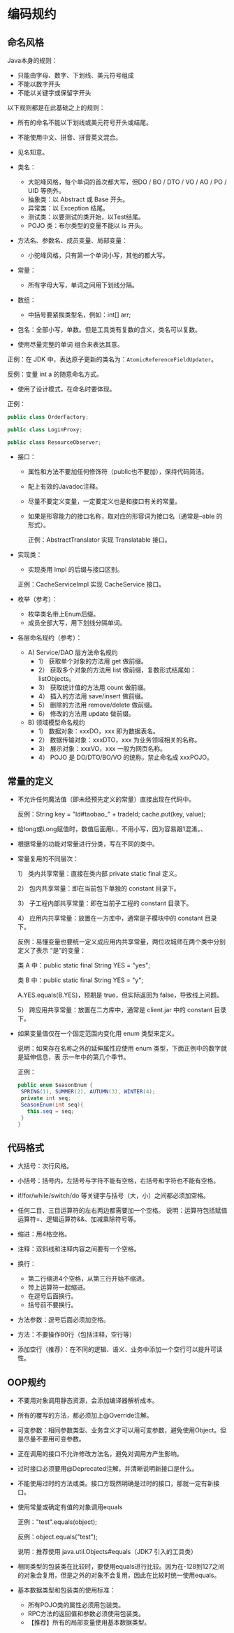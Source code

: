 # 编码规约

## 命名风格

Java本身的规则：

- 只能由字母、数字、下划线、美元符号组成
- 不能以数字开头
- 不能以关键字或保留字开头

以下规则都是在此基础之上的规则：

- 所有的命名不能以下划线或美元符号开头或结尾。

- 不能使用中文、拼音、拼音英文混合。

- 见名知意。

- 类名：
  - 大驼峰风格，每个单词的首次都大写，但DO / BO / DTO / VO / AO / PO / UID 等例外。
  - 抽象类：以 Abstract 或 Base 开头。
  - 异常类：以 Exception 结尾。
  - 测试类：以要测试的类开始，以Test结尾。
  - POJO 类：布尔类型的变量不能以 is 开头。
- 方法名、参数名、成员变量、局部变量：
  - 小驼峰风格，只有第一个单词小写，其他的都大写。
- 常量：
  - 所有字母大写，单词之间用下划线分隔。
- 数组：
  - 中括号要紧挨类型名，例如：int[] arr;
- 包名：全部小写，单数。但是工具类有复数的含义，类名可以复数。

- 使用尽量完整的单词 组合来表达其意。

正例：在 JDK 中，表达原子更新的类名为：`AtomicReferenceFieldUpdater`。

反例：变量 int a 的随意命名方式。

- 使用了设计模式，在命名时要体现。

正例：

```java
public class OrderFactory; 

public class LoginProxy; 

public class ResourceObserver;
```

- 接口：

  - 属性和方法不要加任何修饰符（public也不要加），保持代码简洁。

  - 配上有效的Javadoc注释。

  - 尽量不要定义变量，一定要定义也是和接口有关的常量。

  - 如果是形容能力的接口名称，取对应的形容词为接口名（通常是–able 的形式）。 

    正例：AbstractTranslator 实现 Translatable 接口。

- 实现类：

  - 实现类用 Impl 的后缀与接口区别。

  正例：CacheServiceImpl 实现 CacheService 接口。

- 枚举（参考）：

  - 枚举类名带上Enum后缀。
  - 成员全部大写，用下划线分隔单词。

- 各层命名规约（参考）： 

  - A) Service/DAO 层方法命名规约 
    - 1） 获取单个对象的方法用 get 做前缀。
    -  2） 获取多个对象的方法用 list 做前缀，复数形式结尾如：listObjects。 
    - 3） 获取统计值的方法用 count 做前缀。 
    - 4） 插入的方法用 save/insert 做前缀。 
    - 5） 删除的方法用 remove/delete 做前缀。 
    - 6） 修改的方法用 update 做前缀。 
  - B) 领域模型命名规约 
    - 1） 数据对象：xxxDO，xxx 即为数据表名。 
    - 2） 数据传输对象：xxxDTO，xxx 为业务领域相关的名称。 
    - 3） 展示对象：xxxVO，xxx 一般为网页名称。 
    - 4） POJO 是 DO/DTO/BO/VO 的统称，禁止命名成 xxxPOJO。

## 常量的定义

- 不允许任何魔法值（即未经预先定义的常量）直接出现在代码中。 

  反例：String key = "Id#taobao_" + tradeId; cache.put(key, value);

- 给long或Long赋值时，数值后面用L，不用小写，因为容易跟1混淆。、

- 根据常量的功能对常量进行分类，写在不同的类中。

- 常量复用的不同层次：

  1） 类内共享常量：直接在类内部 private static final 定义。

  2） 包内共享常量：即在当前包下单独的 constant 目录下。

  3） 子工程内部共享常量：即在当前子工程的 constant 目录下。

  4） 应用内共享常量：放置在一方库中，通常是子模块中的 constant 目录下。 

  反例：易懂变量也要统一定义成应用内共享常量，两位攻城师在两个类中分别定义了表示 “是”的变量：

   类 A 中：public static final String YES = "yes";

   类 B 中：public static final String YES = "y";

   A.YES.equals(B.YES)，预期是 true，但实际返回为 false，导致线上问题。

  5） 跨应用共享常量：放置在二方库中，通常是 client.jar 中的 constant 目录下。 

- 如果变量值仅在一个固定范围内变化用 enum 类型来定义。

  说明：如果存在名称之外的延伸属性应使用 enum 类型，下面正例中的数字就是延伸信息，表 示一年中的第几个季节。 

  正例： 

  ```java
  public enum SeasonEnum {
   SPRING(1), SUMMER(2), AUTUMN(3), WINTER(4);
   private int seq;
   SeasonEnum(int seq){
     this.seq = seq;
   }
  }
  ```

## 代码格式

- 大括号：次行风格。
- 小括号：括号内，左括号与字符不能有空格，右括号和字符也不能有空格。
- if/for/while/switch/do 等关键字与括号（大，小）之间都必须加空格。
- 任何二目、三目运算符的左右两边都需要加一个空格。 说明：运算符包括赋值运算符=、逻辑运算符&&、加减乘除符号等。
- 缩进：用4格空格。
- 注释：双斜线和注释内容之间要有一个空格。
- 换行：
  - 第二行缩进4个空格，从第三行开始不缩进。
  - 带上运算符一起缩进。
  - 在逗号后面换行。
  - 括号前不要换行。
- 方法参数：逗号后面必须加空格。

- 方法：不要操作80行（包括注释，空行等）
- 添加空行（推荐）：在不同的逻辑、语义、业务中添加一个空行可以提升可读性。

## OOP规约

- 不要用对象调用静态资源，会添加编译器解析成本。

- 所有的覆写的方法，都必须加上@Override注解。

- 可变参数：相同参数类型、业务含义才可以用可变参数，避免使用Object。但是尽量不要用可变参数。

- 正在调用的接口不允许修改方法名，避免对调用方产生影响。

- 过时接口必须要用@Deprecated注解，并清晰说明新接口是什么。

- 不能使用过时的方法或类。接口方既然明确是过时的接口，那就一定有新接口。

- 使用常量或确定有值的对象调用equals

  正例："test".equals(object); 

  反例：object.equals("test");

  说明：推荐使用 java.util.Objects#equals（JDK7 引入的工具类）

- 相同类型的包装类在比较时，要使用equals进行比较。因为在-128到127之间的对象会复用，但是之外的对象不会复用，因此在比较时统一使用equals。
- 基本数据类型和包装类的使用标准：
  - 所有POJO类的属性必须用包装类。
  - RPC方法的返回值和参数必须使用包装类。
  - 【推荐】所有的局部变量使用基本数据类型。




















